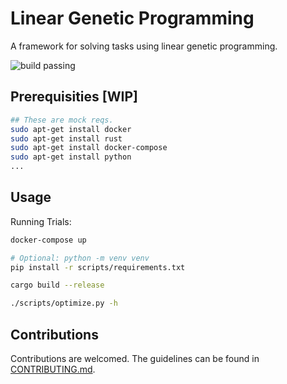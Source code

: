# Linear Genetic Programming

A framework for solving tasks using linear genetic programming.

![build passing](https://github.com/urmzd/linear-genetic-programming/actions/workflows/build.yml/badge.svg)

## Prerequisities [WIP]

```bash
## These are mock reqs.
sudo apt-get install docker
sudo apt-get install rust
sudo apt-get install docker-compose
sudo apt-get install python
...
```

## Usage

Running Trials:

```bash
docker-compose up

# Optional: python -m venv venv
pip install -r scripts/requirements.txt

cargo build --release

./scripts/optimize.py -h
```

## Contributions

Contributions are welcomed. The guidelines can be found in [CONTRIBUTING.md](./CONTRIBUTING.md).
